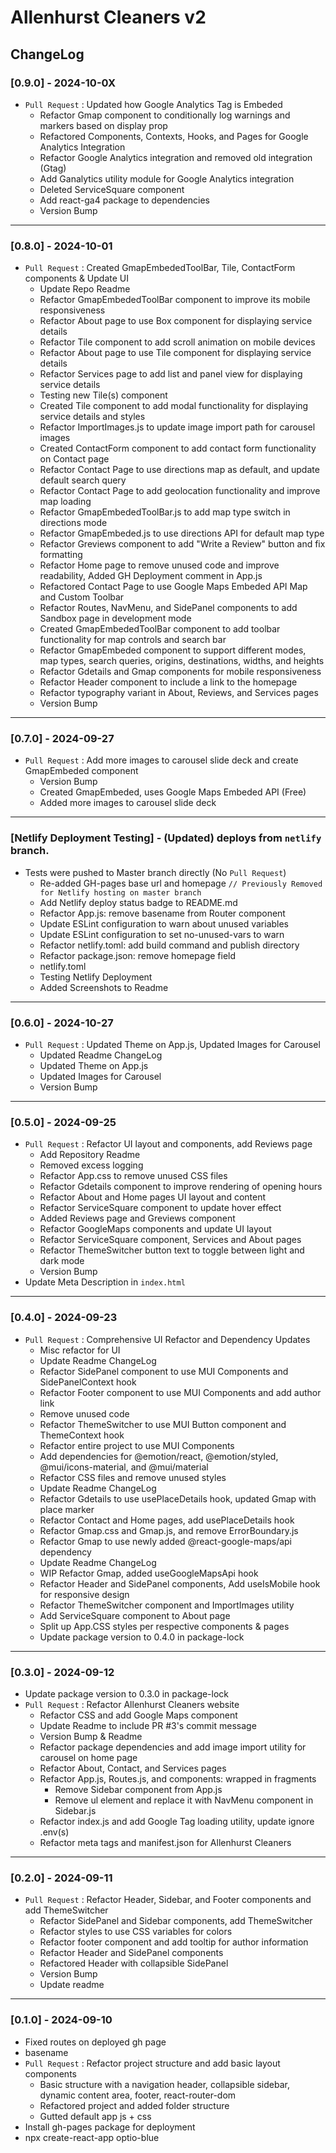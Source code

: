 # Allenhurst Cleaners v2

## ChangeLog

### [0.9.0] - 2024-10-0X

- `Pull Request` : Updated how Google Analytics Tag is Embeded
  - Refactor Gmap component to conditionally log warnings and markers based on display prop
  - Refactored Components, Contexts, Hooks, and Pages for Google Analytics Integration
  - Refactor Google Analytics integration and removed old integration (Gtag)
  - Add Ganalytics utility module for Google Analytics integration
  - Deleted ServiceSquare component
  - Add react-ga4 package to dependencies
  - Version Bump

---

### [0.8.0] - 2024-10-01

- `Pull Request` : Created GmapEmbededToolBar, Tile, ContactForm components & Update UI
  - Update Repo Readme
  - Refactor GmapEmbededToolBar component to improve its mobile responsiveness
  - Refactor About page to use Box component for displaying service details
  - Refactor Tile component to add scroll animation on mobile devices
  - Refactor About page to use Tile component for displaying service details
  - Refactor Services page to add list and panel view for displaying service details
  - Testing new Tile(s) component
  - Created Tile component to add modal functionality for displaying service details and styles
  - Refactor ImportImages.js to update image import path for carousel images
  - Created ContactForm component to add contact form functionality on Contact page
  - Refactor Contact Page to use directions map as default, and update default search query
  - Refactor Contact Page to add geolocation functionality and improve map loading
  - Refactor GmapEmbededToolBar.js to add map type switch in directions mode
  - Refactor GmapEmbeded.js to use directions API for default map type
  - Refactor Greviews component to add "Write a Review" button and fix formatting
  - Refactor Home page to remove unused code and improve readability, Added GH Deployment comment in App.js
  - Refactored Contact Page to use Google Maps Embeded API Map and Custom Toolbar
  - Refactor Routes, NavMenu, and SidePanel components to add Sandbox page in development mode
  - Created GmapEmbededToolBar component to add toolbar functionality for map controls and search bar
  - Refactor GmapEmbeded component to support different modes, map types, search queries, origins, destinations, widths, and heights
  - Refactor Gdetails and Gmap components for mobile responsiveness
  - Refactor Header component to include a link to the homepage
  - Refactor typography variant in About, Reviews, and Services pages
  - Version Bump

---

### [0.7.0] - 2024-09-27

- `Pull Request` : Add more images to carousel slide deck and create GmapEmbeded component
  - Version Bump
  - Created GmapEmbeded, uses Google Maps Embeded API (Free)
  - Added more images to carousel slide deck

---

### [Netlify Deployment Testing] - (Updated) deploys from `netlify` branch.

- Tests were pushed to Master branch directly (No `Pull Request`)
  - Re-added GH-pages base url and homepage `// Previously Removed for Netlify hosting on master branch`
  - Add Netlify deploy status badge to README.md
  - Refactor App.js: remove basename from Router component
  - Update ESLint configuration to warn about unused variables
  - Update ESLint configuration to set no-unused-vars to warn
  - Refactor netlify.toml: add build command and publish directory
  - Refactor package.json: remove homepage field
  - netlify.toml
  - Testing Netlify Deployment
  - Added Screenshots to Readme

---

### [0.6.0] - 2024-10-27

- `Pull Request` : Updated Theme on App.js, Updated Images for Carousel
  - Updated Readme ChangeLog
  - Updated Theme on App.js
  - Updated Images for Carousel
  - Version Bump

---

### [0.5.0] - 2024-09-25

- `Pull Request` : Refactor UI layout and components, add Reviews page
  - Add Repository Readme
  - Removed excess logging
  - Refactor App.css to remove unused CSS files
  - Refactor Gdetails component to improve rendering of opening hours
  - Refactor About and Home pages UI layout and content
  - Refactor ServiceSquare component to update hover effect
  - Added Reviews page and Greviews component
  - Refactor GoogleMaps components and update UI layout
  - Refactor ServiceSquare component, Services and About pages
  - Refactor ThemeSwitcher button text to toggle between light and dark mode
  - Version Bump
- Update Meta Description in `index.html`

---

### [0.4.0] - 2024-09-23

- `Pull Request` : Comprehensive UI Refactor and Dependency Updates
  - Misc refactor for UI
  - Update Readme ChangeLog
  - Refactor SidePanel component to use MUI Components and SidePanelContext hook
  - Refactor Footer component to use MUI Components and add author link
  - Remove unused code
  - Refactor ThemeSwitcher to use MUI Button component and ThemeContext hook
  - Refactor entire project to use MUI Components
  - Add dependencies for @emotion/react, @emotion/styled, @mui/icons-material, and @mui/material
  - Refactor CSS files and remove unused styles
  - Update Readme ChangeLog
  - Refactor Gdetails to use usePlaceDetails hook, updated Gmap with place marker
  - Refactor Contact and Home pages, add usePlaceDetails hook
  - Refactor Gmap.css and Gmap.js, and remove ErrorBoundary.js
  - Refactor Gmap to use newly added @react-google-maps/api dependency
  - Update Readme ChangeLog
  - WIP Refactor Gmap, added useGoogleMapsApi hook
  - Refactor Header and SidePanel components, Add useIsMobile hook for responsive design
  - Refactor ThemeSwitcher component and ImportImages utility
  - Add ServiceSquare component to About page
  - Split up App.CSS styles per respective components & pages
  - Update package version to 0.4.0 in package-lock

---

### [0.3.0] - 2024-09-12

- Update package version to 0.3.0 in package-lock
- `Pull Request` : Refactor Allenhurst Cleaners website
  - Refactor CSS and add Google Maps component
  - Update Readme to include PR #3's commit message
  - Version Bump & Readme
  - Refactor package dependencies and add image import utility for carousel on home page
  - Refactor About, Contact, and Services pages
  - Refactor App.js, Routes.js, and components: wrapped in fragments
    - Remove Sidebar component from App.js
    - Remove ul element and replace it with NavMenu component in Sidebar.js
  - Refactor index.js and add Google Tag loading utility, update ignore .env(s)
  - Refactor meta tags and manifest.json for Allenhurst Cleaners

---

### [0.2.0] - 2024-09-11

- `Pull Request` : Refactor Header, Sidebar, and Footer components and add ThemeSwitcher
  - Refactor SidePanel and Sidebar components, add ThemeSwitcher
  - Refactor styles to use CSS variables for colors
  - Refactor footer component and add tooltip for author information
  - Refactor Header and SidePanel components
  - Refactored Header with collapsible SidePanel
  - Version Bump
  - Update readme

---

### [0.1.0] - 2024-09-10

- Fixed routes on deployed gh page
- basename
- `Pull Request` : Refactor project structure and add basic layout components
  - Basic structure with a navigation header, collapsible sidebar, dynamic content area, footer, react-router-dom
  - Refactored project and added folder structure
  - Gutted default app js + css
- Install gh-pages package for deployment
- npx create-react-app optio-blue
